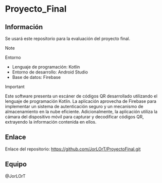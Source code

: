 # **Proyecto_Final**
## Información
 Se usará este repositorio para la evaluación del proyecto final.

> [!Note]
> Entorno
> - Lenguaje de programación: Kotlin
> - Entorno de desarrollo: Android Studio
> - Base de datos: Firebase

> [!Important]
> Este software presenta un escáner de códigos QR desarrollado utilizando el lenguaje de programación Kotlin. La aplicación aprovecha de Firebase para implementar un sistema de autenticación seguro y un mecanismo de almacenamiento en la nube eficiente. Adicionalmente, la aplicación utiliza la cámara del dispositivo móvil para capturar y decodificar códigos QR, extrayendo la información contenida en ellos.

## Enlace
Enlace del repositorio: https://github.com/JorLOrT/ProyectoFinal.git

## Equipo
@JorLOrT
